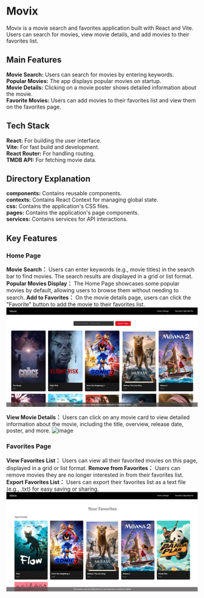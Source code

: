 # Movix
Movix is a movie search and favorites application built with React and Vite. Users can search for movies, view movie details, and add movies to their favorites list.
## Main Features
**Movie Search:**  Users can search for movies by entering keywords.  
**Popular Movies:** The app displays popular movies on startup.  
**Movie Details:** Clicking on a movie poster shows detailed information about the movie.  
**Favorite Movies:** Users can add movies to their favorites list and view them on the favorites page.  

## Tech Stack
**React:** For building the user interface.  
**Vite:** For fast build and development.  
**React Router:** For handling routing.  
**TMDB API:** For fetching movie data.  

## Directory Explanation
**components:** Contains reusable components.  
**contexts:** Contains React Context for managing global state.  
**css:** Contains the application's CSS files.  
**pages:** Contains the application's page components.  
**services:** Contains services for API interactions.  

## Key Features
### Home Page
**Movie Search：** 
Users can enter keywords (e.g., movie titles) in the search bar to find movies. The search results are displayed in a grid or list format. 
**Popular Movies Display：** 
The Home Page showcases some popular movies by default, allowing users to browse them without needing to search. 
**Add to Favorites：** 
On the movie details page, users can click the "Favorite" button to add the movie to their favorites list. 
![image](./frontend/img/home.png)

**View Movie Details：** 
Users can click on any movie card to view detailed information about the movie, including the title, overview, release date, poster, and more. 
![image](https://github.com/LuHUANG01/MovieSeek/blob/main/frontend/img/info.png)

### Favorites Page
**View Favorites List：** 
Users can view all their favorited movies on this page, displayed in a grid or list format. 
**Remove from Favorites：** 
Users can remove movies they are no longer interested in from their favorites list. 
**Export Favorites List：** 
Users can export their favorites list as a text file (e.g., .txt) for easy saving or sharing. 
![img](./frontend/img/favourite.png)
